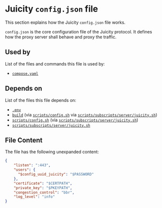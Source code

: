 # Juicity `config.json` file

This section explains how the Juicity `config.json` file works.

`config.json` is the core configuration file of the Juicity protocol. It defines how the proxy server shall behave and proxy the traffic.

## Used by

List of the files and commands this file is used by:

- [`compose.yaml`](../../compose-yaml)

## Depends on 

List of the files this file depends on:

- [`.env`](../../environment)
- [`build`](../../build) (via [`scripts/config.sh`](../../scripts/config-sh) via [`scripts/subscripts/server/juicity.sh`](../../scripts/subscripts/server/juicity-sh))
- [`scripts/config.sh`](../../scripts/config-sh) (via [`scripts/subscripts/server/juicity.sh`](../../scripts/subscripts/server/juicity-sh))
- [`scripts/subscripts/server/juicity.sh`](../../scripts/subscripts/server/juicity-sh)

## File Content

The file has the following unexpanded content:

```json
{
    "listen": ":443",
    "users": {
      "$config_uuid_juicity": "$PASSWORD"
    },
    "certificate": "$CERTPATH",
    "private_key": "$PKEYPATH",
    "congestion_control": "bbr",
    "log_level": "info"
}
```